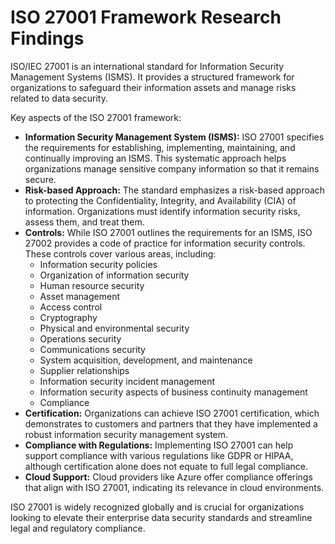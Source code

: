 # ISO 27001 Framework Research Findings

ISO/IEC 27001 is an international standard for Information Security Management Systems (ISMS). It provides a structured framework for organizations to safeguard their information assets and manage risks related to data security.

Key aspects of the ISO 27001 framework:

*   **Information Security Management System (ISMS):** ISO 27001 specifies the requirements for establishing, implementing, maintaining, and continually improving an ISMS. This systematic approach helps organizations manage sensitive company information so that it remains secure.
*   **Risk-based Approach:** The standard emphasizes a risk-based approach to protecting the Confidentiality, Integrity, and Availability (CIA) of information. Organizations must identify information security risks, assess them, and treat them.
*   **Controls:** While ISO 27001 outlines the requirements for an ISMS, ISO 27002 provides a code of practice for information security controls. These controls cover various areas, including:
    *   Information security policies
    *   Organization of information security
    *   Human resource security
    *   Asset management
    *   Access control
    *   Cryptography
    *   Physical and environmental security
    *   Operations security
    *   Communications security
    *   System acquisition, development, and maintenance
    *   Supplier relationships
    *   Information security incident management
    *   Information security aspects of business continuity management
    *   Compliance
*   **Certification:** Organizations can achieve ISO 27001 certification, which demonstrates to customers and partners that they have implemented a robust information security management system.
*   **Compliance with Regulations:** Implementing ISO 27001 can help support compliance with various regulations like GDPR or HIPAA, although certification alone does not equate to full legal compliance.
*   **Cloud Support:** Cloud providers like Azure offer compliance offerings that align with ISO 27001, indicating its relevance in cloud environments.

ISO 27001 is widely recognized globally and is crucial for organizations looking to elevate their enterprise data security standards and streamline legal and regulatory compliance.

